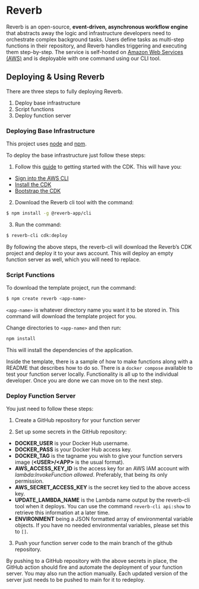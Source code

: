 # Reverb

Reverb is an open-source, **event-driven, asynchronous workflow engine** that abstracts away the logic and infrastructure developers need to orchestrate complex background tasks. Users define tasks as multi-step functions in their repository, and Reverb handles triggering and executing them step-by-step. The service is self-hosted on [Amazon Web Services (AWS)](https://aws.amazon.com/) and is deployable with one command using our CLI tool.

## Deploying & Using Reverb

There are three steps to fully deploying Reverb.

1. Deploy base infrastructure
2. Script functions
3. Deploy function server

### Deploying Base Infrastructure

This project uses [node](http://nodejs.org/) and [npm](https://www.npmjs.com/).

To deploy the base infrastructure just follow these steps:

1. Follow this [guide](https://docs.aws.amazon.com/cdk/v2/guide/getting_started.html) to getting started with the CDK. This will have you:
   
- [Sign into the AWS CLI](https://docs.aws.amazon.com/cdk/v2/guide/getting_started.html#getting_started_auth)
- [Install the CDK](https://docs.aws.amazon.com/cdk/v2/guide/getting_started.html#getting_started_install)
- [Bootstrap the CDK](https://docs.aws.amazon.com/cdk/v2/guide/getting_started.html#getting_started_bootstrap)

2. Download the Reverb cli tool with the command:

```sh
$ npm install -g @reverb-app/cli
```

3. Run the command:

```sh
$ reverb-cli cdk:deploy
```

By following the above steps, the reverb-cli will download the Reverb’s CDK project and deploy it to your aws account. This will deploy an empty function server as well, which you will need to replace.

### Script Functions

To download the template project, run the command:

```sh
$ npm create reverb <app-name>
```
`<app-name>` is whatever directory name you want it to be stored in. This command will download the template project for you. 

Change directories to `<app-name>` and then run:

```sh
npm install
```

This will install the dependencies of the application.

Inside the template, there is a sample of how to make functions along with a README that describes how to do so. There is a `docker compose` available  to test your function server locally.  Functionality is all up to the individual developer. Once you are done we can move on to the next step.

### Deploy Function Server

You just need to follow these steps:

1. Create a GitHub repository for your function server
   
2. Set up some secrets in the GitHub repository:
- **DOCKER_USER** is your Docker Hub username.
- **DOCKER_PASS** is your Docker Hub access key.
- **DOCKER_TAG** is the tagname you wish to give your function servers image (**\<USER\>\/\<APP\>** is the usual format).
- **AWS_ACCESS_KEY_ID** is the access key for an AWS IAM account with *lambda:InvokeFunction allowed*. Preferably, that being its only permission.
- **AWS_SECRET_ACCESS_KEY** is the secret key tied to the above access key.
- **UPDATE_LAMBDA_NAME** is the Lambda name output by the reverb-cli tool when it deploys. You can use the command `reverb-cli api:show` to retrieve this information at a later time.
- **ENVIRONMENT** being a JSON formatted array of environmental variable objects. If you have no needed environmental variables, please set this to `[]`.

3. Push your function server code to the main branch of the github repository.

By pushing to a GitHub repository with the above secrets in place, the GitHub action should fire and automate the deployment of your function server. You may also run the action manually. Each updated version of the server just needs to be pushed to main for it to redeploy.
